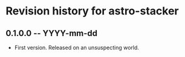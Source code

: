 # Revision history for astro-stacker

## 0.1.0.0 -- YYYY-mm-dd

* First version. Released on an unsuspecting world.

